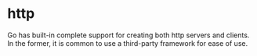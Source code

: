 # http

Go has built-in complete support for creating both http servers and clients. In the former, it is common to use a third-party framework for ease of use.